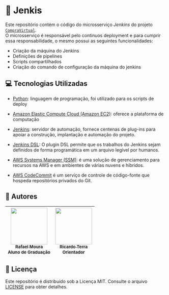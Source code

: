 # :newspaper: Jenkis

Este repositório contém o código do microsserviço *Jenkins* do projeto [`CompraVirtual`][compravirtual].  
O microsserviço é responsável pelo continuos deployment e para cumprir essa responsabilidade, o mesmo possui as seguintes funcionalidades:

- Criação da máquina do Jenkins
- Definições de pipelines
- Scripts compartilhados
- Criação do comando de configuração da máquina do jenkins

## :computer: Tecnologias Utilizadas

- [Python][python]: linguagem de programação, foi utilizado para os scripts de deploy

- [Amazon Elastic Compute Cloud (Amazon EC2)][ec2]: oferece a plataforma de computação

- [Jenkins][jenkins]: servidor de automação, fornece centenas de plug-ins para apoiar a construção, implantação e automação do projeto.

- [Jenkins DSL][dsl]: O plugin DSL permite que os trabalhos do Jenkins sejam definidos de forma programática em um arquivo legível por humanos.

- [AWS Systems Manager (SSM)][system-manager]: é uma solução de gerenciamento para recursos na AWS e em ambientes de várias nuvens e híbridos.

- [AWS CodeCommit][codecommit] é um serviço de controle de código-fonte que hospeda repositórios privados do Git.

## :scroll: Autores

 | [<img src="https://github.com/rafaelportomoura.png" width=115><br><sub>Rafael Moura</sub>](https://github.com/rafaelportomoura) <br><sub>Aluno de Graduação</sub>| [<img src="https://github.com/rterrabh.png" width=115><br><sub>Ricardo Terra</sub>](https://github.com/rterrabh) <br><sub>Orientador</sub>|
| :---: | :---: |

## :ticket: Licença

Este repositório é distribuído sob a Licença MIT. Consulte o arquivo [LICENSE](./LICENSE) para obter detalhes.

<!--
LINKS
-->
[compravirtual]: https://github.com/rafaelportomoura/ufla-tcc
[python]: https://www.python.org/
[ec2]: https://aws.amazon.com/pt/ec2
[jenkins]: https://www.jenkins.io/
[system-manager]: https://aws.amazon.com/systems-manager
[dsl]: https://github.com/jenkinsci/job-dsl-plugin
[codecommit]: https://aws.amazon.com/pt/codecommit/